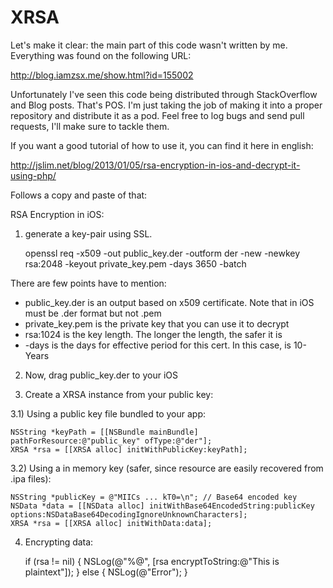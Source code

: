 XRSA
==========

Let's make it clear: the main part of this code wasn't written by me. Everything was found on the following URL:

http://blog.iamzsx.me/show.html?id=155002

Unfortunately I've seen this code being distributed through StackOverflow and Blog posts. That's POS. I'm just
taking the job of making it into a proper repository and distribute it as a pod. Feel free to log bugs and
send pull requests, I'll make sure to tackle them.

If you want a good tutorial of how to use it, you can find it here in english:

http://jslim.net/blog/2013/01/05/rsa-encryption-in-ios-and-decrypt-it-using-php/

Follows a copy and paste of that:

RSA Encryption in iOS:

1) generate a key-pair using SSL.

    openssl req -x509 -out public_key.der -outform der -new -newkey rsa:2048 -keyout private_key.pem -days 3650 -batch

There are few points have to mention:

* public_key.der is an output based on x509 certificate. Note that in iOS must be .der format but not .pem
* private_key.pem is the private key that you can use it to decrypt
* rsa:1024 is the key length. The longer the length, the safer it is
* -days is the days for effective period for this cert. In this case, is 10-Years

2) Now, drag public_key.der to your iOS

3) Create a XRSA instance from your public key:

3.1) Using a public key file bundled to your app:

    NSString *keyPath = [[NSBundle mainBundle] pathForResource:@"public_key" ofType:@"der"];
    XRSA *rsa = [[XRSA alloc] initWithPublicKey:keyPath];

3.2) Using a in memory key (safer, since resource are easily recovered from .ipa files):

    NSString *publicKey = @"MIICs ... kT0=\n"; // Base64 encoded key
    NSData *data = [[NSData alloc] initWithBase64EncodedString:publicKey options:NSDataBase64DecodingIgnoreUnknownCharacters];
    XRSA *rsa = [[XRSA alloc] initWithData:data];

4) Encrypting data:

    if (rsa != nil) {
        NSLog(@"%@", [rsa encryptToString:@"This is plaintext"]);
    } else {
        NSLog(@"Error");
    }

